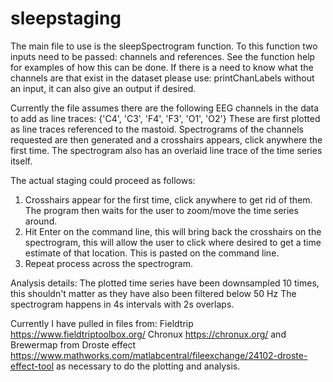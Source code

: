 # sleepstaging
The main file to use is the sleepSpectrogram function. To this function two inputs need to be passed: channels and references. See the function help for examples of how this can be done. If there is a need to know what the channels are that exist in the dataset please use: printChanLabels without an input, it can also give an output if desired. 

Currently the file assumes there are the following EEG channels in the data to add as line traces: {'C4', 'C3', 'F4', 'F3', 'O1', 'O2'} These are first plotted as line traces referenced to the mastoid. Spectrograms of the channels requested are then generated and a crosshairs appears, click anywhere the first time. The spectrogram also has an overlaid line trace of the time series itself. 

The actual staging could proceed as follows: 
1. Crosshairs appear for the first time, click anywhere to get rid of them. The program then waits for the user to zoom/move the time series around. 
2. Hit Enter on the command line, this will bring back the crosshairs on the spectrogram, this will allow the user to click where desired to get a time estimate of that location. This is pasted on the command line. 
3. Repeat process across the spectrogram. 

Analysis details: 
The plotted time series have been downsampled 10 times, this shouldn't matter as they have also been filtered below 50 Hz
The spectrogram happens in 4s intervals with 2s overlaps. 


Currently I have pulled in files from:
Fieldtrip https://www.fieldtriptoolbox.org/
Chronux https://chronux.org/ and
Brewermap from Droste effect https://www.mathworks.com/matlabcentral/fileexchange/24102-droste-effect-tool as necessary to do the plotting and analysis.
